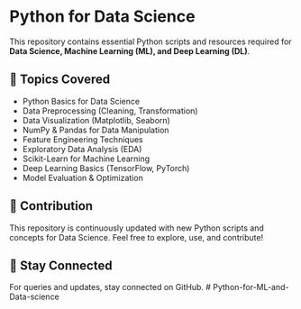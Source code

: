 # Python for Data Science

This repository contains essential Python scripts and resources required for **Data Science, Machine Learning (ML), and Deep Learning (DL)**.

## 📌 Topics Covered
- Python Basics for Data Science
- Data Preprocessing (Cleaning, Transformation)
- Data Visualization (Matplotlib, Seaborn)
- NumPy & Pandas for Data Manipulation
- Feature Engineering Techniques
- Exploratory Data Analysis (EDA)
- Scikit-Learn for Machine Learning
- Deep Learning Basics (TensorFlow, PyTorch)
- Model Evaluation & Optimization

## 🚀 Contribution
This repository is continuously updated with new Python scripts and concepts for Data Science. Feel free to explore, use, and contribute!

## 🔗 Stay Connected
For queries and updates, stay connected on GitHub.
﻿# Python-for-ML-and-Data-science
